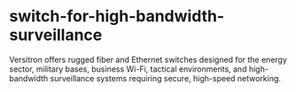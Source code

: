 # switch-for-high-bandwidth-surveillance
Versitron offers rugged fiber and Ethernet switches designed for the energy sector, military bases, business Wi-Fi, tactical environments, and high-bandwidth surveillance systems requiring secure, high-speed networking.
